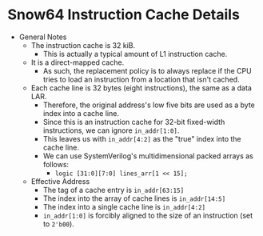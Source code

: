  
# Snow64 Instruction Cache Details
* General Notes
	* The instruction cache is 32 kiB.
		* This is actually a typical amount of L1 instruction cache.
	* It is a direct-mapped cache.
		* As such, the replacement policy is to always replace if the CPU
		tries to load an instruction from a location that isn't cached.
	* Each cache line is 32 bytes (eight instructions), the same as a data
	LAR.
		* Therefore, the original address's low five bits are used as a
		byte index into a cache line.
		* Since this is an instruction cache for 32-bit fixed-width
		instructions, we can ignore <code>in\_addr[1:0]</code>.
		* This leaves us with <code>in\_addr[4:2]</code> as the "true" index into
		the cache line.
		* We can use SystemVerilog's multidimensional packed arrays as
		follows:
			* <code>logic [31:0][7:0] lines\_arr[1 << 15];</code>
	* Effective Address
		* The tag of a cache entry is <code>in\_addr[63:15]</code>
		* The index into the array of cache lines is <code>in\_addr[14:5]</code>
		* The index into a single cache line is <code>in\_addr[4:2]</code>
		* <code>in\_addr[1:0]</code> is forcibly aligned to the size of an
		instruction (set to <code>2'b00</code>).
